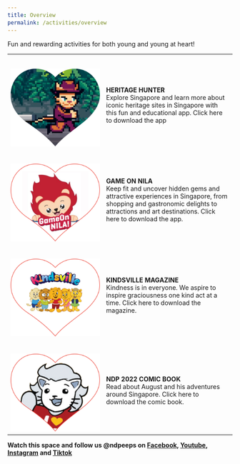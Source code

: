```yaml
---
title: Overview
permalink: /activities/overview
---
```

Fun and rewarding activities for both young and young at heart!
<table>
    <tbody>
    <tr>
        <td style="width: 200px; padding-top: 2rem;"><img src="/images/Activities Images 20May2022 2pm.jpg" alt="Image"></td>
        <td style="padding-top: 2rem"> 
                        <b>HERITAGE HUNTER</b>
                        <p style="margin-top: 0px">Explore Singapore and learn more about iconic heritage sites 
    in Singapore with this fun and educational app. Click here to 
    download the app</p>
    </td>
</tr>
    <tr>
        <td style="width: 200px ; padding-top: 2rem;"><img src="/images/Activities Images 20May2022 2pm2.jpg" alt="Image"></td>
        <td style="padding-top: 2rem">
                        <b>GAME ON NILA</b>
                        <p style="margin-top: 0px">Keep fit and uncover hidden gems and attractive experiences 
    in Singapore, from shopping and gastronomic delights to 
    attractions and art destinations. Click here to download the app.</p>
                </td>
    </tr>
    <tr>
        <td style="width: 200px; padding-top: 2rem;"><img src="/images/Activities Images 20May2022 2pm3.jpg" alt="Image"></td>
        <td style="padding-top: 2rem">
                        <b>KINDSVILLE MAGAZINE</b>
                        <p style="margin-top: 0px">Kindness is in everyone. We aspire to inspire graciousness one 
    kind act at a time. Click here to download the magazine.</p>
                </td>
    </tr>
    <tr>
        <td style="width: 200px; padding-top: 2rem;"><img src="/images/Activities Images 20May2022 2pm4.jpg" alt="Image"></td>
        <td style="padding-top: 2rem">
                        <b>NDP 2022 COMIC BOOK</b>
                        <p style="margin-top: 0px">Read about August and his adventures around Singapore. 
    Click here to download the comic book.</p>
                </td>
    </tr>	
    </tbody>
</table>

**Watch this space and follow us @ndpeeps on [Facebook](https://www.facebook.com/NDPeeps), [Youtube](https://www.youtube.com/user/NDPeeps), [Instagram](https://www.instagram.com/ndpeeps/?hl=en) and [Tiktok](https://www.tiktok.com/@ndpeeps?lang=en)**